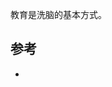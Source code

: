 

教育是洗脑的基本方式。



## 参考

- [^1]: [西方媒体是怎样给西方人洗脑的？](https://web.archive.org/web/20220428050656/https://www.zhihu.com/question/428451991/answer/2460443839)